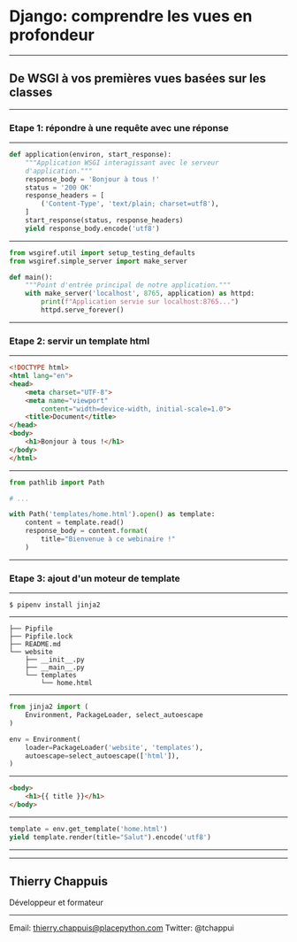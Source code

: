 # Django: comprendre les vues en profondeur



---
## De WSGI à vos premières vues basées sur les classes

---
### Etape 1: répondre à une requête avec une réponse

---

```python
def application(environ, start_response):
    """Application WSGI interagissant avec le serveur 
    d'application."""
    response_body = 'Bonjour à tous !'
    status = '200 OK'
    response_headers = [
        ('Content-Type', 'text/plain; charset=utf8'),
    ]
    start_response(status, response_headers)
    yield response_body.encode('utf8')
```

---

```python
from wsgiref.util import setup_testing_defaults
from wsgiref.simple_server import make_server

def main():
    """Point d'entrée principal de notre application."""
    with make_server('localhost', 8765, application) as httpd:
        print(f"Application servie sur localhost:8765...")
        httpd.serve_forever()
```

---
### Etape 2: servir un template html

---

```html
<!DOCTYPE html>
<html lang="en">
<head>
    <meta charset="UTF-8">
    <meta name="viewport" 
        content="width=device-width, initial-scale=1.0">
    <title>Document</title>
</head>
<body>
    <h1>Bonjour à tous !</h1>
</body>
</html>
```

---

```python
from pathlib import Path

# ...

with Path('templates/home.html').open() as template:
    content = template.read()
    response_body = content.format(
        title="Bienvenue à ce webinaire !"
    )
```

---
### Etape 3: ajout d'un moteur de template

---
```
$ pipenv install jinja2
```

---
```
├── Pipfile
├── Pipfile.lock
├── README.md
└── website
    ├── __init__.py
    ├── __main__.py
    └── templates
        └── home.html
```
---
```python
from jinja2 import (
    Environment, PackageLoader, select_autoescape
)

env = Environment(
    loader=PackageLoader('website', 'templates'),
    autoescape=select_autoescape(['html']),
)
```
---
```html
<body>
    <h1>{{ title }}</h1>
</body>
```

---

```python
template = env.get_template('home.html')
yield template.render(title="Salut").encode('utf8')
```

---

---
## Thierry Chappuis
Développeur et formateur

---
Email: thierry.chappuis@placepython.com
Twitter: @tchappui
